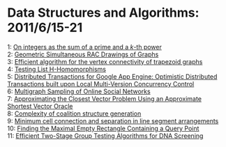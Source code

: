 # Data Structures and Algorithms: 2011/6/15-21  
1: [On integers as the sum of a prime and a $k$-th power](https://doi.org/10.48550/arXiv.0908.0554)  
2: [Geometric Simultaneous RAC Drawings of Graphs](https://doi.org/10.48550/arXiv.1106.2694)  
3: [Efficient algorithm for the vertex connectivity of trapezoid graphs](https://doi.org/10.48550/arXiv.1106.3037)  
4: [Testing List H-Homomorphisms](https://doi.org/10.48550/arXiv.1106.3126)  
5: [Distributed Transactions for Google App Engine: Optimistic Distributed  Transactions built upon Local Multi-Version Concurrency Control](https://doi.org/10.48550/arXiv.1106.3325)  
6: [Multigraph Sampling of Online Social Networks](https://doi.org/10.48550/arXiv.1008.2565)  
7: [Approximating the Closest Vector Problem Using an Approximate Shortest  Vector Oracle](https://doi.org/10.48550/arXiv.1106.2619)  
8: [Complexity of coalition structure generation](https://doi.org/10.48550/arXiv.1101.1007)  
9: [Minimum cell connection and separation in line segment arrangements](https://doi.org/10.48550/arXiv.1104.4618)  
10: [Finding the Maximal Empty Rectangle Containing a Query Point](https://doi.org/10.48550/arXiv.1106.3628)  
11: [Efficient Two-Stage Group Testing Algorithms for DNA Screening](https://doi.org/10.48550/arXiv.1106.3680)  